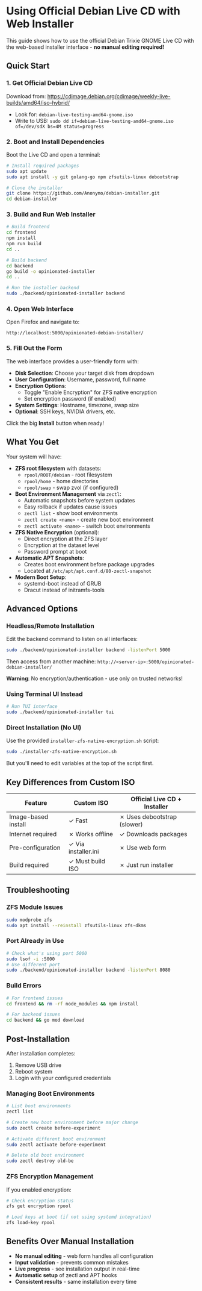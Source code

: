 # Using Official Debian Live CD with Web Installer

This guide shows how to use the official Debian Trixie GNOME Live CD with the web-based installer interface - **no manual editing required!**

## Quick Start

### 1. Get Official Debian Live CD
Download from: https://cdimage.debian.org/cdimage/weekly-live-builds/amd64/iso-hybrid/
- Look for: `debian-live-testing-amd64-gnome.iso`
- Write to USB: `sudo dd if=debian-live-testing-amd64-gnome.iso of=/dev/sdX bs=4M status=progress`

### 2. Boot and Install Dependencies
Boot the Live CD and open a terminal:
```bash
# Install required packages
sudo apt update
sudo apt install -y git golang-go npm zfsutils-linux debootstrap

# Clone the installer
git clone https://github.com/Anonymo/debian-installer.git
cd debian-installer
```

### 3. Build and Run Web Installer
```bash
# Build frontend
cd frontend
npm install
npm run build
cd ..

# Build backend
cd backend
go build -o opinionated-installer
cd ..

# Run the installer backend
sudo ./backend/opinionated-installer backend
```

### 4. Open Web Interface
Open Firefox and navigate to:
```
http://localhost:5000/opinionated-debian-installer/
```

### 5. Fill Out the Form
The web interface provides a user-friendly form with:
- **Disk Selection**: Choose your target disk from dropdown
- **User Configuration**: Username, password, full name
- **Encryption Options**: 
  - Toggle "Enable Encryption" for ZFS native encryption
  - Set encryption password (if enabled)
- **System Settings**: Hostname, timezone, swap size
- **Optional**: SSH keys, NVIDIA drivers, etc.

Click the big **Install** button when ready!

## What You Get

Your system will have:
- **ZFS root filesystem** with datasets:
  - `rpool/ROOT/debian` - root filesystem
  - `rpool/home` - home directories  
  - `rpool/swap` - swap zvol (if configured)
- **Boot Environment Management** via `zectl`:
  - Automatic snapshots before system updates
  - Easy rollback if updates cause issues
  - `zectl list` - show boot environments
  - `zectl create <name>` - create new boot environment
  - `zectl activate <name>` - switch boot environments
- **ZFS Native Encryption** (optional):
  - Direct encryption at the ZFS layer
  - Encryption at the dataset level
  - Password prompt at boot
- **Automatic APT Snapshots**:
  - Creates boot environment before package upgrades
  - Located at `/etc/apt/apt.conf.d/80-zectl-snapshot`
- **Modern Boot Setup**:
  - systemd-boot instead of GRUB
  - Dracut instead of initramfs-tools

## Advanced Options

### Headless/Remote Installation
Edit the backend command to listen on all interfaces:
```bash
sudo ./backend/opinionated-installer backend -listenPort 5000
```
Then access from another machine: `http://<server-ip>:5000/opinionated-debian-installer/`

**Warning**: No encryption/authentication - use only on trusted networks!

### Using Terminal UI Instead
```bash
# Run TUI interface
sudo ./backend/opinionated-installer tui
```

### Direct Installation (No UI)
Use the provided `installer-zfs-native-encryption.sh` script:
```bash
sudo ./installer-zfs-native-encryption.sh
```
But you'll need to edit variables at the top of the script first.

## Key Differences from Custom ISO

| Feature | Custom ISO | Official Live CD + Installer |
|---------|------------|------------------------------|
| Image-based install | ✓ Fast | ✗ Uses debootstrap (slower) |
| Internet required | ✗ Works offline | ✓ Downloads packages |
| Pre-configuration | ✓ Via installer.ini | ✗ Use web form |
| Build required | ✓ Must build ISO | ✗ Just run installer |

## Troubleshooting

### ZFS Module Issues
```bash
sudo modprobe zfs
sudo apt install --reinstall zfsutils-linux zfs-dkms
```

### Port Already in Use
```bash
# Check what's using port 5000
sudo lsof -i :5000
# Use different port
sudo ./backend/opinionated-installer backend -listenPort 8080
```

### Build Errors
```bash
# For frontend issues
cd frontend && rm -rf node_modules && npm install

# For backend issues  
cd backend && go mod download
```

## Post-Installation

After installation completes:
1. Remove USB drive
2. Reboot system
3. Login with your configured credentials

### Managing Boot Environments
```bash
# List boot environments
zectl list

# Create new boot environment before major change
sudo zectl create before-experiment

# Activate different boot environment
sudo zectl activate before-experiment

# Delete old boot environment
sudo zectl destroy old-be
```

### ZFS Encryption Management
If you enabled encryption:
```bash
# Check encryption status
zfs get encryption rpool

# Load keys at boot (if not using systemd integration)
zfs load-key rpool
```

## Benefits Over Manual Installation
- **No manual editing** - web form handles all configuration
- **Input validation** - prevents common mistakes
- **Live progress** - see installation output in real-time
- **Automatic setup** of zectl and APT hooks
- **Consistent results** - same installation every time